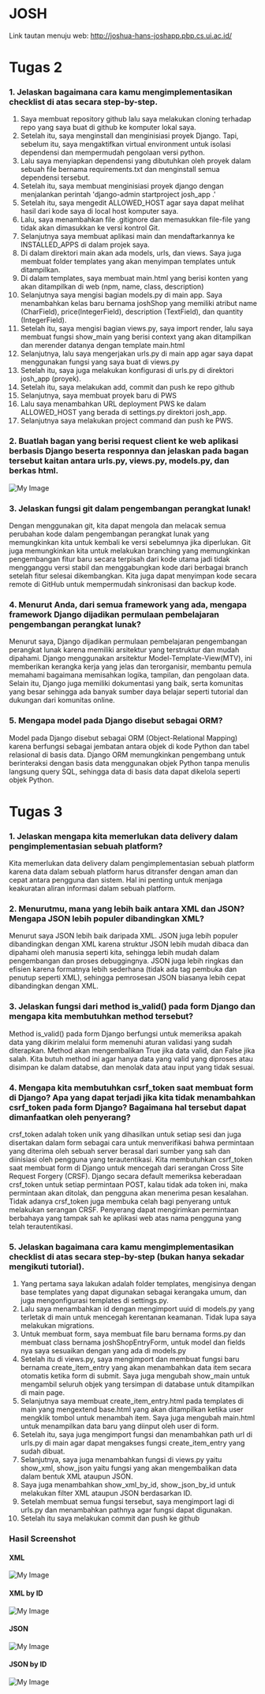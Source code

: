 # JOSH

Link tautan menuju web: http://joshua-hans-joshapp.pbp.cs.ui.ac.id/

# Tugas 2

### 1. Jelaskan bagaimana cara kamu mengimplementasikan checklist di atas secara step-by-step.
1. Saya membuat repository github lalu saya melakukan cloning terhadap repo yang saya buat di github ke komputer lokal saya.
2. Setelah itu, saya menginstall dan menginisiasi proyek Django. Tapi, sebelum itu, saya mengaktifkan virtual environment untuk isolasi dependensi dan mempermudah pengolaan versi python.
3. Lalu saya menyiapkan dependensi yang dibutuhkan oleh proyek dalam sebuah file bernama requirements.txt dan menginstall semua dependensi tersebut.
4. Setelah itu, saya membuat menginisiasi proyek django dengan menjalankan perintah 'django-admin startproject josh_app .'
5. Setelah itu, saya mengedit ALLOWED_HOST agar saya dapat melihat hasil dari kode saya di local host komputer saya. 
6. Lalu, saya menambahkan file .gitignore dan memasukkan file-file yang tidak akan dimasukkan ke versi kontrol Git.
7. Selanjutnya saya membuat aplikasi main dan mendaftarkannya ke INSTALLED_APPS di dalam projek saya.
8. Di dalam direktori main akan ada models, urls, dan views. Saya juga membuat folder templates yang akan menyimpan templates untuk ditampilkan.
9. Di dalam templates, saya membuat main.html yang berisi konten yang akan ditampilkan di web (npm, name, class, description)
10. Selanjutnya saya mengisi bagian models.py di main app. Saya menambahkan kelas baru bernama joshShop yang memiliki atribut name (CharField), price(IntegerField), description (TextField), dan quantity (IntegerField).
11. Setelah itu, saya mengisi bagian views.py, saya import render, lalu saya membuat fungsi show_main yang berisi context yang akan ditampilkan dan merender datanya dengan template main.html
12. Selanjutnya, lalu saya mengerjakan urls.py di main app agar saya dapat menggunakan fungsi yang saya buat di views.py
13. Setelah itu, saya juga melakukan konfigurasi di urls.py di direktori josh_app (proyek).
14. Setelah itu, saya melakukan add, commit dan push ke repo github
15. Selanjutnya, saya membuat proyek baru di PWS
16. Lalu saya menambahkan URL deployment PWS ke dalam ALLOWED_HOST yang berada di settings.py direktori josh_app.
17. Selanjutnya saya melakukan project command dan push ke PWS.

### 2. Buatlah bagan yang berisi request client ke web aplikasi berbasis Django beserta responnya dan jelaskan pada bagan tersebut kaitan antara urls.py, views.py, models.py, dan berkas html.
![My Image](images/PBP%20bagan.jpg)

### 3. Jelaskan fungsi git dalam pengembangan perangkat lunak!
Dengan menggunakan git, kita dapat mengola dan melacak semua perubahan kode dalam pengembangan perangkat lunak yang memungkinkan kita untuk kembali ke versi sebelumnya jika diperlukan. Git juga memungkinkan kita untuk melakukan branching yang memungkinkan pengembangan fitur baru secara terpisah dari kode utama jadi tidak mengganggu versi stabil dan menggabungkan kode dari berbagai branch setelah fitur selesai dikembangkan. Kita juga dapat menyimpan kode secara remote di GitHub untuk mempermudah sinkronisasi dan backup kode.

### 4. Menurut Anda, dari semua framework yang ada, mengapa framework Django dijadikan permulaan pembelajaran pengembangan perangkat lunak?
Menurut saya, Django dijadikan permulaan pembelajaran pengembangan perangkat lunak karena memiliki arsitektur yang terstruktur dan mudah dipahami. Django menggunakan arsitektur Model-Template-View(MTV), ini memberikan kerangka kerja yang jelas dan terorganisir, membantu pemula memahami bagaimana memisahkan logika, tampilan, dan pengolaan data. Selain itu, Django juga memiliki dokumentasi yang baik, serta komunitas yang besar sehingga ada banyak sumber daya belajar seperti tutorial dan dukungan dari komunitas online. 

### 5. Mengapa model pada Django disebut sebagai ORM?
Model pada Django disebut sebagai ORM (Object-Relational Mapping) karena berfungsi sebagai jembatan antara objek di kode Python dan tabel relasional di basis data. Django ORM memungkinkan pengembang untuk berinteraksi dengan basis data menggunakan objek Python tanpa menulis langsung query SQL, sehingga data di basis data dapat dikelola seperti objek Python.



# Tugas 3
### 1. Jelaskan mengapa kita memerlukan data delivery dalam pengimplementasian sebuah platform?
Kita memerlukan data delivery dalam pengimplementasian sebuah platform karena data dalam sebuah platform harus ditransfer dengan aman dan cepat antara pengguna dan sistem. Hal ini penting untuk menjaga keakuratan aliran informasi dalam sebuah platform. 

### 2. Menurutmu, mana yang lebih baik antara XML dan JSON? Mengapa JSON lebih populer dibandingkan XML?
Menurut saya JSON lebih baik daripada XML. JSON juga lebih populer dibandingkan dengan XML karena struktur JSON lebih mudah dibaca dan dipahami oleh manusia seperti kita, sehingga lebih mudah dalam pengembangan dan proses debuggingnya. JSON juga lebih ringkas dan efisien karena formatnya lebih sederhana (tidak ada tag pembuka dan penutup seperti XML), sehingga pemrosesan JSON biasanya lebih cepat dibandingkan dengan XML.

### 3. Jelaskan fungsi dari method is_valid() pada form Django dan mengapa kita membutuhkan method tersebut?
Method is_valid() pada form Django berfungsi untuk memeriksa apakah data yang dikirim melalui form memenuhi aturan validasi yang sudah diterapkan. Method akan mengembalikan True jika data valid, dan False jika salah. Kita butuh method ini agar hanya data yang valid yang diproses atau disimpan ke dalam databse, dan menolak data atau input yang tidak sesuai.

### 4. Mengapa kita membutuhkan csrf_token saat membuat form di Django? Apa yang dapat terjadi jika kita tidak menambahkan csrf_token pada form Django? Bagaimana hal tersebut dapat dimanfaatkan oleh penyerang?
crsf_token adalah token unik yang dihasilkan untuk setiap sesi dan juga disertakan dalam form sebagai cara untuk menverifikasi bahwa permintaan yang diterima oleh sebuah server berasal dari sumber yang sah dan diinisiasi oleh pengguna yang terautentikasi. Kita membutuhkan csrf_token saat membuat form di Django untuk mencegah dari serangan Cross Site Request Forgery (CRSF). Django secara default memeriksa keberadaan crsf_token untuk setiap permintaan POST, kalau tidak ada token ini, maka permintaan akan ditolak, dan pengguna akan menerima pesan kesalahan. Tidak adanya crsf_token juga membuka celah bagi penyerang untuk melakukan serangan CRSF. Penyerang dapat mengirimkan permintaan berbahaya yang tampak sah ke aplikasi web atas nama pengguna yang telah terautentikasi. 

### 5. Jelaskan bagaimana cara kamu mengimplementasikan checklist di atas secara step-by-step (bukan hanya sekadar mengikuti tutorial).
1. Yang pertama saya lakukan adalah folder templates, mengisinya dengan base templates yang dapat digunakan sebagai kerangaka umum, dan juga mengonfigurasi templates di settings.py. 
2. Lalu saya menambahkan id dengan mengimport uuid di models.py yang terletak di main untuk mencegah kerentanan keamanan. Tidak lupa saya melakukan migrations. 
3. Untuk membuat form, saya membuat file baru bernama forms.py dan membuat class bernama joshShopEntryForm, untuk model dan fields nya saya sesuaikan dengan yang ada di models.py
4. Setelah itu di views.py, saya mengimport dan membuat fungsi baru bernama create_item_entry yang akan menambahkan data item secara otomatis ketika form di submit. Saya juga mengubah show_main untuk mengambil seluruh objek yang tersimpan di database untuk ditampilkan di main page. 
5. Selanjutnya saya membuat create_item_entry.html pada templates di main yang mengextend base.html yang akan ditampilkan ketika user mengklik tombol untuk menambah item. Saya juga mengubah main.html untuk menampilkan data baru yang diinput oleh user di form. 
6. Setelah itu, saya juga mengimport fungsi dan menambahkan path url di urls.py di main agar dapat mengakses fungsi create_item_entry yang sudah dibuat. 
7. Selanjutnya, saya juga menambahkan fungsi di views.py yaitu show_xml, show_json yaitu fungsi yang akan mengembalikan data dalam bentuk XML ataupun JSON.
8. Saya juga menambahkan show_xml_by_id, show_json_by_id untuk melakukan filter XML ataupun JSON berdasarkan ID.
9. Setelah membuat semua fungsi tersebut, saya mengimport lagi di urls.py dan menambahkan pathnya agar fungsi dapat digunakan.
10. Setelah itu saya melakukan commit dan push ke github

### Hasil Screenshot 
#### XML
![My Image](images/xml.png)
#### XML by ID
![My Image](images/xml%20by%20id.png)
#### JSON
![My Image](images/json.png)
#### JSON by ID
![My Image](images/json%20by%20id.png)